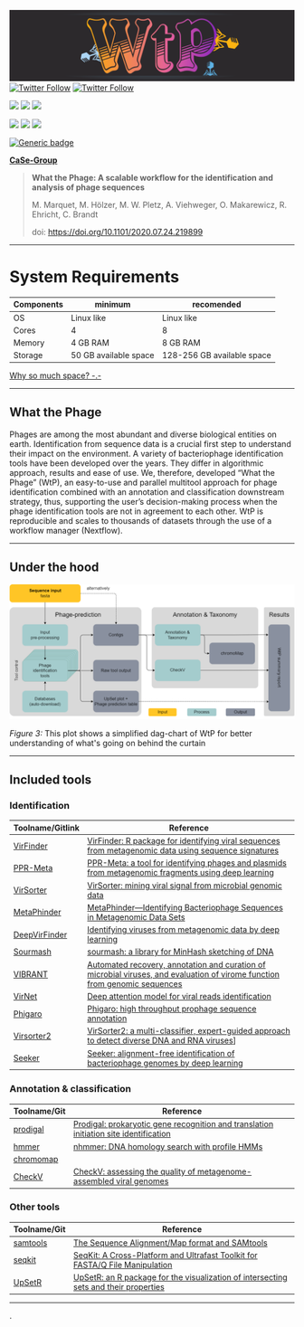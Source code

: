 ![logo](figures/logo-wtp_small.png)
[![Twitter Follow](https://img.shields.io/twitter/follow/gcloudChris.svg?style=social)](https://twitter.com/gcloudChris) 
[![Twitter Follow](https://img.shields.io/twitter/follow/mult1fractal.svg?style=social)](https://twitter.com/mult1fractal)

![](https://img.shields.io/github/v/release/replikation/What_the_Phage)
![](https://img.shields.io/badge/licence-GPL--3.0-lightgrey.svg)
![](https://github.com/replikation/What_the_Phage/workflows/Syntax_check/badge.svg)

![](https://img.shields.io/badge/nextflow-20.07.1-brightgreen)
![](https://img.shields.io/badge/uses-docker-blue.svg)
![](https://img.shields.io/badge/uses-singularity-yellow.svg)

[![Generic badge](https://img.shields.io/badge/Preprint-bioRxiv-red.svg)](https://www.biorxiv.org/content/10.1101/2020.07.24.219899v1)

**[CaSe-Group](https://case-group.github.io/)**


> **What the Phage: A scalable workflow for the identification and analysis of phage sequences**
>
> M. Marquet, M. Hölzer, M. W. Pletz, A. Viehweger, O. Makarewicz, R. Ehricht, C. Brandt
>
> doi: https://doi.org/10.1101/2020.07.24.219899

-----------------------------------------
# System Requirements

| Components | minimum | recomended |
|-|-|-|
| OS | Linux like | Linux like |
| Cores | 4 | 8 |
| Memory | 4 GB RAM | 8 GB RAM |
| Storage | 50 GB available space | 128-256 GB available space | 

[Why so much space? -.-](troubleshooting.md)

-----------------------------------------

## What the Phage
Phages are among the most abundant and diverse biological entities on earth. Identification from sequence data is a crucial first step to understand their impact on the environment. A variety of bacteriophage identification tools have been developed over the years. They differ in algorithmic approach, results and ease of use. We, therefore, developed “What the Phage” (WtP), an easy-to-use and parallel multitool approach for phage identification combined with an annotation and classification downstream strategy, thus, supporting the user’s decision-making process when the phage identification tools are not in agreement to each other. WtP is reproducible and scales to thousands of datasets through the use of a workflow manager (Nextflow).

-----------------------------------------

## Under the hood

![plot](figures/wtp-flowchart-simple.png)

*Figure 3:* This plot shows a simplified dag-chart of WtP for better understanding of what's going on behind the curtain  

-----------------------------------------
## Included tools

### Identification

Toolname/Gitlink | Reference |
|-|-|
[VirFinder](https://github.com/jessieren/VirFinder)|[VirFinder: R package for identifying viral sequences from metagenomic data using sequence signatures](https://link.springer.com/epdf/10.1186/s40168-017-0283-5?)
[PPR-Meta](https://github.com/zhenchengfang/PPR-Meta)|[PPR-Meta: a tool for identifying phages and plasmids from metagenomic fragments using deep learning](https://www.ncbi.nlm.nih.gov/pmc/articles/PMC6586199/)
[VirSorter](https://github.com/simroux/VirSorter)|[VirSorter: mining viral signal from microbial genomic data](https://peerj.com/articles/985/)
[MetaPhinder](https://github.com/vanessajurtz/MetaPhinder)|[MetaPhinder—Identifying Bacteriophage Sequences in Metagenomic Data Sets](https://journals.plos.org/plosone/article?id=10.1371/journal.pone.0163111)
[DeepVirFinder](https://github.com/jessieren/DeepVirFinder)|[Identifying viruses from metagenomic data by deep learning](https://arxiv.org/abs/1806.07810)
[Sourmash](https://github.com/dib-lab/sourmash)|[sourmash: a library for MinHash sketching of DNA](https://joss.theoj.org/papers/10.21105/joss.00027)|
[VIBRANT](https://github.com/AnantharamanLab/VIBRANT)|[Automated recovery, annotation and curation of microbial viruses, and evaluation of virome function from genomic sequences](https://www.biorxiv.org/content/biorxiv/early/2019/11/26/855387.full.pdf)
[VirNet](https://github.com/alyosama/virnet)|[Deep attention model for viral reads identification](https://ieeexplore.ieee.org/document/8639400)
[Phigaro](https://github.com/bobeobibo/phigaro)| [Phigaro: high throughput prophage sequence annotation](https://www.biorxiv.org/content/10.1101/598243v1)
[Virsorter2](https://github.com/jiarong/VirSorter2)| [VirSorter2: a multi-classifier, expert-guided approach to detect diverse DNA and RNA viruses](https://escholarship.org/content/qt4d30q22s/qt4d30q22s.pdf?t=qok4nd)]|
[Seeker](https://github.com/gussow/seeker)|[Seeker: alignment-free identification of bacteriophage genomes by deep learning](https://doi.org/10.1093/nar/gkaa856)|

### Annotation & classification

|Toolname/Git | Reference|
|-|-|
[prodigal](https://github.com/hyattpd/Prodigal)|[Prodigal: prokaryotic gene recognition and translation initiation site identification](https://bmcbioinformatics.biomedcentral.com/articles/10.1186/1471-2105-11-119)|
[hmmer](http://hmmer.org/)|[nhmmer: DNA homology search with profile HMMs](https://academic.oup.com/bioinformatics/article/29/19/2487/186765)|
[chromomap](https://cran.r-project.org/web/packages/chromoMap/vignettes/chromoMap.html)||
[CheckV](https://bitbucket.org/berkeleylab/checkv/src/master/)|[CheckV: assessing the quality of metagenome-assembled viral genomes](https://www.biorxiv.org/content/10.1101/2020.05.06.081778v1)|


### Other tools

|Toolname/Git | Reference|
|-|-|
[samtools](https://github.com/samtools/samtools)|[The Sequence Alignment/Map format and SAMtools](https://www.ncbi.nlm.nih.gov/pmc/articles/PMC2723002/)|
[seqkit](https://github.com/shenwei356/seqkit)|[SeqKit: A Cross-Platform and Ultrafast Toolkit for FASTA/Q File Manipulation](https://ieeexplore.ieee.org/document/8639400)|
[UpSetR](https://github.com/hms-dbmi/UpSetR)|[UpSetR: an R package for the visualization of intersecting sets and their properties](https://doi.org/10.1093/bioinformatics/btx364)|



<!-- ### MARVEL  
### VirFinder  
[Citation](https://link.springer.com/epdf/10.1186/s40168-017-0283-5?) [github](https://github.com/jessieren/VirFinder)

### PPR-Meta  
[Citation](https://www.ncbi.nlm.nih.gov/pmc/articles/PMC6586199/) [github](https://github.com/zhenchengfang/PPR-Meta)

### VirSorter  
[Citation](https://peerj.com/articles/985/) [github](https://github.com/simroux/VirSorter)

### MetaPhinder  
[Citation](https://journals.plos.org/plosone/article?id=10.1371/journal.pone.0163111) [github](https://github.com/vanessajurtz/MetaPhinder)

### DeepVirFinder  
[Citation](https://arxiv.org/abs/1806.07810) [github](https://github.com/jessieren/DeepVirFinder)

### Sourmash  
[Citation](https://joss.theoj.org/papers/10.21105/joss.00027) [github](https://github.com/dib-lab/sourmash)

### VIBRANT  
[Citation](https://www.biorxiv.org/content/biorxiv/early/2019/11/26/855387.full.pdf) [github](https://github.com/AnantharamanLab/VIBRANT)

### VirNet  
[Citation](https://ieeexplore.ieee.org/document/8639400) [github](https://github.com/alyosama/virnet)

### Phigaro  
[Citation](https://www.biorxiv.org/content/10.1101/598243v1) [github](https://github.com/bobeobibo/phigaro)

### Virsorter2 beta  
[github](https://github.com/jiarong/VirSorter2)
 -->


-----------------------------------------

.